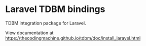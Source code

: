 Laravel TDBM bindings
=====================

TDBM integration package for Laravel.

View documentation at https://thecodingmachine.github.io/tdbm/doc/install_laravel.html
